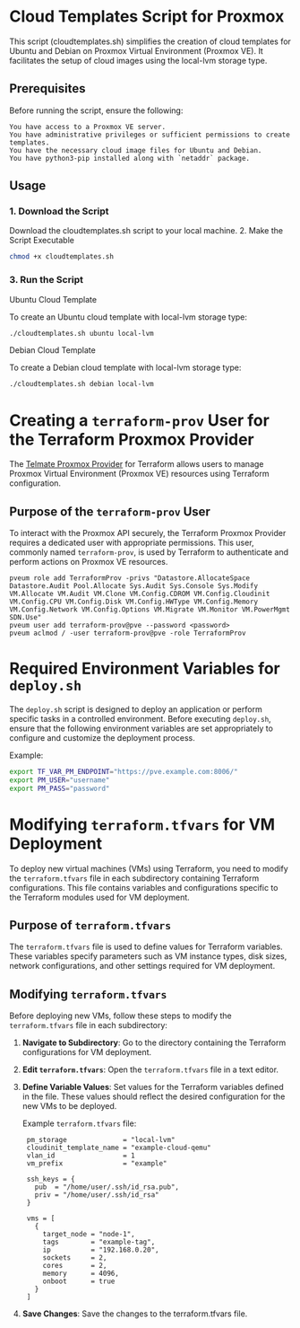 # Cloud Templates Script for Proxmox

This script (cloudtemplates.sh) simplifies the creation of cloud templates for Ubuntu and Debian on Proxmox Virtual Environment (Proxmox VE). It facilitates the setup of cloud images using the local-lvm storage type.

## Prerequisites

Before running the script, ensure the following:

    You have access to a Proxmox VE server.
    You have administrative privileges or sufficient permissions to create templates.
    You have the necessary cloud image files for Ubuntu and Debian.
    You have python3-pip installed along with `netaddr` package.

## Usage

### 1. Download the Script

Download the cloudtemplates.sh script to your local machine.
2. Make the Script Executable

```bash
chmod +x cloudtemplates.sh
```

### 3. Run the Script
Ubuntu Cloud Template

To create an Ubuntu cloud template with local-lvm storage type:

```bash
./cloudtemplates.sh ubuntu local-lvm
```

Debian Cloud Template

To create a Debian cloud template with local-lvm storage type:

```bash
./cloudtemplates.sh debian local-lvm
````

# Creating a `terraform-prov` User for the Terraform Proxmox Provider

The [Telmate Proxmox Provider](https://registry.terraform.io/providers/Telmate/proxmox/latest/docs) for Terraform allows users to manage Proxmox Virtual Environment (Proxmox VE) resources using Terraform configuration.

## Purpose of the `terraform-prov` User

To interact with the Proxmox API securely, the Terraform Proxmox Provider requires a dedicated user with appropriate permissions. This user, commonly named `terraform-prov`, is used by Terraform to authenticate and perform actions on Proxmox VE resources.

``` 
pveum role add TerraformProv -privs "Datastore.AllocateSpace Datastore.Audit Pool.Allocate Sys.Audit Sys.Console Sys.Modify VM.Allocate VM.Audit VM.Clone VM.Config.CDROM VM.Config.Cloudinit VM.Config.CPU VM.Config.Disk VM.Config.HWType VM.Config.Memory VM.Config.Network VM.Config.Options VM.Migrate VM.Monitor VM.PowerMgmt SDN.Use"
pveum user add terraform-prov@pve --password <password>
pveum aclmod / -user terraform-prov@pve -role TerraformProv
```

# Required Environment Variables for `deploy.sh`

The `deploy.sh` script is designed to deploy an application or perform specific tasks in a controlled environment. Before executing `deploy.sh`, ensure that the following environment variables are set appropriately to configure and customize the deployment process.


Example:
```bash
export TF_VAR_PM_ENDPOINT="https://pve.example.com:8006/"
export PM_USER="username"
export PM_PASS="password"
```

# Modifying `terraform.tfvars` for VM Deployment

To deploy new virtual machines (VMs) using Terraform, you need to modify the `terraform.tfvars` file in each subdirectory containing Terraform configurations. This file contains variables and configurations specific to the Terraform modules used for VM deployment.

## Purpose of `terraform.tfvars`

The `terraform.tfvars` file is used to define values for Terraform variables. These variables specify parameters such as VM instance types, disk sizes, network configurations, and other settings required for VM deployment.

## Modifying `terraform.tfvars`

Before deploying new VMs, follow these steps to modify the `terraform.tfvars` file in each subdirectory:

1. **Navigate to Subdirectory**: Go to the directory containing the Terraform configurations for VM deployment.

2. **Edit `terraform.tfvars`**: Open the `terraform.tfvars` file in a text editor.

3. **Define Variable Values**: Set values for the Terraform variables defined in the file. These values should reflect the desired configuration for the new VMs to be deployed.

   Example `terraform.tfvars` file:
   ```hcl
    pm_storage              = "local-lvm"
    cloudinit_template_name = "example-cloud-qemu"
    vlan_id                 = 1
    vm_prefix               = "example"

    ssh_keys = {
      pub  = "/home/user/.ssh/id_rsa.pub",
      priv = "/home/user/.ssh/id_rsa"
    }

    vms = [
      {
        target_node = "node-1",
        tags        = "example-tag",
        ip          = "192.168.0.20",
        sockets     = 2,
        cores       = 2,
        memory      = 4096,
        onboot      = true
      }
    ]
   ```
4. **Save Changes**: Save the changes to the terraform.tfvars file.
